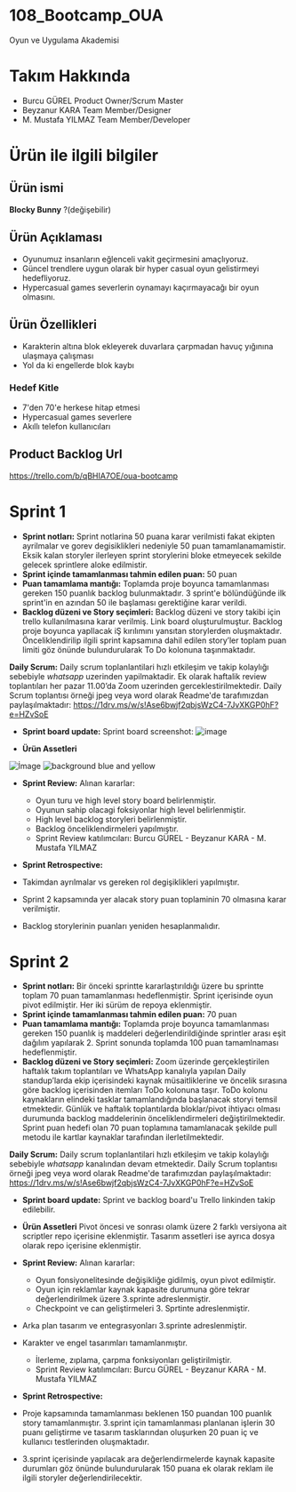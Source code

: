 # 108_Bootcamp_OUA
Oyun ve Uygulama Akademisi 
# Takım Hakkında
- Burcu GÜREL Product Owner/Scrum Master <br> 
- Beyzanur KARA Team Member/Designer <br> 
- M. Mustafa YILMAZ Team Member/Developer 
# Ürün ile ilgili  bilgiler
## Ürün ismi
**Blocky Bunny** ?(değişebilir)
## Ürün Açıklaması
- Oyunumuz insanların eğlenceli vakit geçirmesini amaçlıyoruz. 
- Güncel trendlere uygun olarak bir hyper casual oyun gelistirmeyi hedefliyoruz.
- Hypercasual games  severlerin oynamayı kaçırmayacağı bir oyun olmasını.
## Ürün Özellikleri
- Karakterin altına blok ekleyerek duvarlara çarpmadan havuç yığınına ulaşmaya çalışması
-  Yol da ki engellerde blok kaybı
### Hedef Kitle
- 7'den 70'e herkese hitap etmesi
- Hypercasual games severlere
- Akıllı telefon kullanıcıları
## Product Backlog Url
https://trello.com/b/qBHIA7OE/oua-bootcamp

# Sprint 1 
- **Sprint notları:** Sprint notlarina 50 puana karar verilmisti fakat ekipten ayrilmalar ve gorev degisiklikleri nedeniyle 50 puan tamamlanamamistir. Eksik kalan storyler ilerleyen sprint storylerini bloke etmeyecek sekilde gelecek sprintlere aloke edilmistir.
- **Sprint içinde tamamlanması tahmin edilen puan:** 50 puan
- **Puan tamamlama mantığı:** Toplamda proje boyunca tamamlanması gereken 150 puanlık backlog bulunmaktadır. 3 sprint'e bölündüğünde ilk sprint'in en azından 50 ile başlaması gerektiğine karar verildi.
- **Backlog düzeni ve Story seçimleri:** Backlog düzeni ve story takibi için trello kullanılmasına karar verilmiş. Link board oluşturulmuştur. Backlog proje boyunca yapIlacak iŞ kırılımını yansıtan storylerden oluşmaktadır. Önceliklendirilip ilgili sprint kapsamına dahil edilen story’ler toplam puan limiti göz önünde bulundurularak To Do kolonuna taşınmaktadır.

**Daily Scrum:** Daily scrum toplanlantilari hızlı etkileşim ve takip kolaylığı sebebiyle _whatsapp_ uzerinden yapilmaktadir. Ek olarak haftalik review toplantıları her pazar 11.00’da Zoom uzerinden gerceklestirilmektedir. Daily Scrum toplantısı örneği jpeg veya word olarak Readme'de tarafımızdan paylaşılmaktadır: https://1drv.ms/w/s!Ase6bwjf2qbjsWzC4-7JvXKGP0hF?e=HZvSoE

- **Sprint board update:** Sprint board screenshot:
![image](https://user-images.githubusercontent.com/95425770/167819289-503a5a2e-2711-4408-befc-ae0ed7d29624.png)

- **Ürün Assetleri**

![İmage](https://user-images.githubusercontent.com/95425770/167818740-bf663b90-3f40-4b6c-9254-710ee5c5f987.png)
![background blue and yellow](https://user-images.githubusercontent.com/95425770/167822574-5362447d-ed82-4a25-bf26-03ad2cf743b4.jpg)


- **Sprint Review:**  Alınan kararlar: 
  - Oyun turu ve high level story board belirlenmiştir.
  - Oyunun sahip olacagi foksiyonlar high level belirlenmiştir.
  - High level backlog storyleri belirlenmiştir.
  - Backlog önceliklendirmeleri yapılmıştır.
  - Sprint Review katılımcıları: Burcu GÜREL - Beyzanur KARA - M. Mustafa YILMAZ

- **Sprint Retrospective:**
 - Takimdan ayrılmalar vs gereken rol degişiklikleri yapılmıştır. 
 - Sprint 2 kapsamında yer alacak story puan toplaminin 70 olmasına karar verilmiştir.
 - Backlog storylerinin puanları yeniden hesaplanmalıdır.


# Sprint 2 
- **Sprint notları:** Bir önceki sprintte kararlaştırıldığı üzere bu sprintte toplam 70 puan tamamlanması hedeflenmiştir. Sprint içerisinde oyun pivot edilmiştir. Her iki sürüm de repoya eklenmiştir.
- **Sprint içinde tamamlanması tahmin edilen puan:** 70 puan
- **Puan tamamlama mantığı:** Toplamda proje boyunca tamamlanması gereken 150 puanlık iş maddeleri değerlendirildiğinde sprintler arası eşit dağılım yapılarak 2. Sprint sonunda toplamda 100 puan tamamlnaması hedeflenmiştir.
- **Backlog düzeni ve Story seçimleri:** Zoom üzerinde gerçekleştirilen haftalık takım toplantıları ve WhatsApp kanalıyla yapılan Daily standup’larda ekip içerisindeki kaynak müsaitliklerine ve öncelik sırasına göre backlog içerisinden itemları ToDo kolonuna taşır. ToDo kolonu kaynakların elindeki tasklar tamamlandığında başlanacak storyi temsil etmektedir. Günlük ve haftalık toplantılarda bloklar/pivot ihtiyacı olması durumunda backlog maddelerinin önceliklendirmeleri değiştirilmektedir. Sprint puan hedefi olan 70 puan toplamına tamamlanacak şekilde pull metodu ile kartlar kaynaklar tarafından ilerletilmektedir.

**Daily Scrum:** Daily scrum toplanlantilari hızlı etkileşim ve takip kolaylığı sebebiyle _whatsapp_ kanalından devam etmektedir. Daily Scrum toplantısı örneği jpeg veya word olarak Readme'de tarafımızdan paylaşılmaktadır: https://1drv.ms/w/s!Ase6bwjf2qbjsWzC4-7JvXKGP0hF?e=HZvSoE

- **Sprint board update:** Sprint ve backlog board'u Trello linkinden takip edilebilir.

- **Ürün Assetleri**
Pivot öncesi ve sonrası olamk üzere 2 farklı versiyona ait scriptler repo içerisine eklenmiştir. 
Tasarım assetleri ise ayrıca dosya olarak repo içerisine eklenmiştir.


- **Sprint Review:**  Alınan kararlar: 
  - Oyun fonsiyonelitesinde değişikliğe gidilmiş, oyun pivot edilmiştir.
  - Oyun için reklamlar kaynak kapasite durumuna göre tekrar değerlendirilmek üzere 3.sprinte adreslenmiştir.
  - Checkpoint ve can geliştirmeleri 3. Sprtinte adreslenmiştir.
- Arka plan tasarım ve entegrasyonları 3.sprinte adreslenmiştir.
- Karakter ve engel tasarımları tamamlanmıştır.
  - İlerleme, zıplama, çarpma fonksiyonları geliştirilmiştir.
  - Sprint Review katılımcıları: Burcu GÜREL - Beyzanur KARA - M. Mustafa YILMAZ

- **Sprint Retrospective:**
 - Proje kapsamında tamamlanması beklenen 150 puandan 100 puanlık story tamamlanmıştır. 3.sprint için tamamlanması planlanan işlerin 30 puanı geliştirme ve tasarım tasklarından oluşurken 20 puan iç ve kullanıcı testlerinden oluşmaktadır.
- 3.sprint içerisinde yapılacak ara değerlendirmelerde kaynak kapasite durumları göz önünde bulundurularak 150 puana ek olarak reklam ile ilgili storyler değerlendirilecektir.

